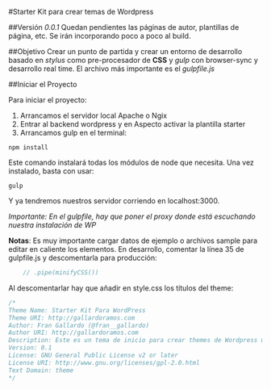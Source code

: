 #Starter Kit para crear temas de Wordpress

##Versión
_0.0.1_
Quedan pendientes las páginas de autor, plantillas de página, etc. Se irán incorporando poco a poco al build.


##Objetivo
Crear un punto de partida y crear un entorno de desarrollo basado en _stylus_ como pre-procesador de **CSS** y _gulp_ con browser-sync y desarrollo real time.
El archivo más importante es el _gulpfile.js_

##Iniciar el Proyecto

Para iniciar el proyecto:

1. Arrancamos el servidor local Apache o Ngix
1. Entrar al backend wordpress y en Aspecto activar la plantilla starter
1. Arrancamos gulp en el terminal:

```
npm install
```

Este comando instalará todas los módulos de node que necesita.
Una vez instalado, basta con usar:

```
gulp
```

Y ya tendremos nuestros servidor corriendo en localhost:3000.

_Importante: En el gulpfile, hay que poner el proxy donde está escuchando nuestra instalación de WP_

**Notas**:
Es muy importante cargar datos de ejemplo o archivos sample para editar en caliente los elementos.
En desarrollo, comentar la línea 35 de gulpfile.js y descomentarla para producción:
```js
	// .pipe(minifyCSS())
```	
Al descomentarlar hay que añadir en style.css los títulos del theme:
```css
/*
Theme Name: Starter Kit Para WordPress
Theme URI: http://gallardoramos.com
Author: Fran Gallardo (@fran__gallardo)
Author URI: http://gallardoramos.com
Description: Este es un tema de inicio para crear themes de Wordpress usando como entorno de desarrollo Gulp y Stylus
Version: 0.1
License: GNU General Public License v2 or later
License URI: http://www.gnu.org/licenses/gpl-2.0.html
Text Domain: theme
*/
```